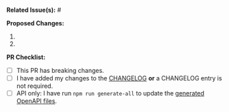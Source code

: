 **Related Issue(s):** #


**Proposed Changes:**

1. 
2. 

**PR Checklist:**

- [ ] This PR has breaking changes.
- [ ] I have added my changes to the [CHANGELOG](https://github.com/radiantearth/stac-spec/blob/dev/CHANGELOG.md) **or** a CHANGELOG entry is not required.
- [ ] API only: I have run `npm run generate-all` to update the [generated OpenAPI files](https://github.com/radiantearth/stac-spec/blob/dev/api-spec/README.md#openapi-definitions).
